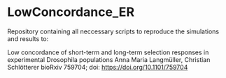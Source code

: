 # LowConcordance_ER

Repository containing all neccessary scripts to reproduce the simulations and results to: 

Low concordance of short-term and long-term selection responses in experimental Drosophila populations
Anna Maria Langmüller, Christian Schlötterer
bioRxiv 759704; doi: https://doi.org/10.1101/759704
